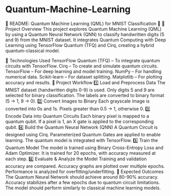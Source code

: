 # Quantum-Machine-Learning
📌 README: Quantum Machine Learning (QML) for MNIST Classification 🚀
📖 Project Overview
This project explores Quantum Machine Learning (QML) by using a Quantum Neural Network (QNN) to classify handwritten digits (5 and 9) from the MNIST dataset. It integrates Quantum Computing with Deep Learning using TensorFlow Quantum (TFQ) and Cirq, creating a hybrid quantum-classical model.

📌 Technologies Used
TensorFlow Quantum (TFQ) – To integrate quantum circuits with TensorFlow.
Cirq – To create and simulate quantum circuits.
TensorFlow – For deep learning and model training.
NumPy – For handling numerical data.
Scikit-learn – For dataset splitting.
Matplotlib – For plotting accuracy and results.
📌 Project Workflow
1️⃣ Load and Preprocess Data
The MNIST dataset (handwritten digits 0-9) is used.
Only digits 5 and 9 are selected for binary classification.
The labels are converted to binary format (5 → 1, 9 → 0).
2️⃣ Convert Images to Binary
Each grayscale image is converted into 0s and 1s.
Pixels greater than 0.5 → 1, otherwise 0.
3️⃣ Encode Data into Quantum Circuits
Each binary pixel is mapped to a quantum qubit.
If a pixel is 1, an X gate is applied to the corresponding qubit.
4️⃣ Build the Quantum Neural Network (QNN)
A Quantum Circuit is designed using Cirq.
Parameterized Quantum Gates are applied to enable learning.
The quantum model is integrated with TensorFlow.
5️⃣ Train the Quantum Model
The model is trained using Binary Cross-Entropy Loss and Adam Optimizer.
It is trained for 20 epochs, with accuracy measured at each step.
6️⃣ Evaluate & Analyze the Model
Training and validation accuracy are compared.
Accuracy graphs are plotted over multiple epochs.
Performance is analyzed for overfitting/underfitting.
📌 Expected Outcomes
The Quantum Neural Network should achieve around 80-90% accuracy.
Accuracy stabilizes after a few epochs due to quantum circuit limitations.
The model should perform similarly to classical machine learning models.
